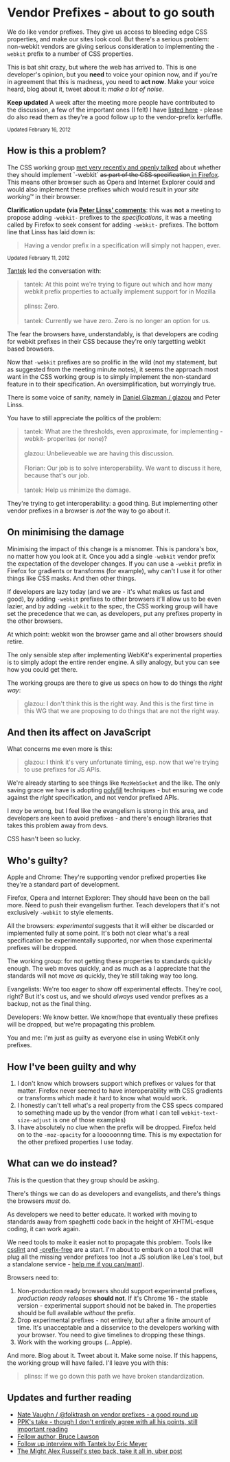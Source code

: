 # Vendor Prefixes - about to go south

We do like vendor prefixes. They give us access to bleeding edge CSS properties, and make our sites look cool. But there's a serious problem: non-webkit vendors are giving serious consideration to implementing the `-webkit` prefix to a number of CSS properties.

This is bat shit crazy, but where the web has arrived to. This is one developer's opinion, but you **need** to voice your opinion now, and if you're in agreement that this is madness, you need to **act now**. Make your voice heard, blog about it, tweet about it: *make a lot of noise*.
<!--more-->

<div class="update"><p><strong>Keep updated</strong> A week after the meeting more people have contributed to the discussion, a few of the important ones (I felt) I have <a href="#updates">listed here</a> - please do also read them as they're a good follow up to the vendor-prefix kerfuffle.</p><small>Updated February 16, 2012</small></div>

<h2>How is this a problem?</h2>

<p>The CSS working group <a href="http://lists.w3.org/Archives/Public/www-style/2012Feb/0313.html">met very recently and openly talked</a> about whether they should implement `-webkit` <del>as part of the CSS specification</del><ins> in Firefox</ins>.  This means other browser such as Opera and Internet Explorer could and would also implement these prefixes which would result in <em>your site working</em>&trade; in their browser.</p>

<div class="update old"><p><strong>Clarification update (via <a href="http://remysharp.com/2012/02/09/vendor-prefixes-about-to-go-south/#comment-370255">Peter Linss' comments</a></strong>: this was <strong>not</strong> a meeting to propose adding <code>-webkit-</code> prefixes to the <em>specifications</em>, it was a meeting called by Firefox to seek consent 
for adding <code>-webkit-</code> prefixes. The bottom line that Linss has laid down is:

<blockquote><p>Having a vendor prefix in a specification will simply not happen, ever.</p></blockquote>

<small>Updated February 11, 2012</small>
</div>

[Tantek](http://twitter.com/t) led the conversation with:

> tantek: At this point we're trying to figure out which and how many webkit prefix properties to actually implement support for in Mozilla<br><br>
> plinss: Zero.<br><br>
> tantek: Currently we have zero. Zero is no longer an option for us.

The fear the browsers have, understandably, is that developers are coding for webkit prefixes in their CSS because they're only targetting webkit based browsers.

Now that `-webkit` prefixes are so prolific in the wild (not my statement, but as suggested from the meeting minute notes), it seems the approach most want in the CSS working group is to simply implement the non-standard feature in to their specification. An oversimplification, but worryingly true.

There is some voice of sanity, namely in [Daniel Glazman / glazou](https://twitter.com/#!/glazou) and Peter Linss.

You have to still appreciate the politics of the problem:

> tantek: What are the thresholds, even approximate, for implementing -webkit- properites (or none)?<br><br>
> glazou: Unbelieveable we are having this discussion.<br><br>
> Florian: Our job is to solve interoperability. We want to discuss it here, because that's our job.<br><br>
> tantek: Help us minimize the damage.

They're trying to get interoperability: a good thing. But implementing other vendor prefixes in a browser is *not* the way to go about it. 

## On minimising the damage

Minimising the impact of this change is a misnomer. This is pandora's box, no matter how you look at it.  Once you add a single `-webkit` vendor prefix the expectation of the developer changes.  If you can use a `-webkit` prefix in Firefox for gradients or transforms (for example), why can't I use it for other things like CSS masks. And then other things.

If developers are lazy today (and we are - it's what makes us fast and good), by adding `-webkit` prefixes to other browsers it'll allow us to be even lazier, and by adding `-webkit` to the spec, the CSS working group will have set the precedence that we can, as developers, put any prefixes property in the other browsers.

At which point: webkit won the browser game and all other browsers should retire.

The only sensible step after implementing WebKit's experimental properties is to simply adopt the entire render engine. A silly analogy, but you can see how you could get there.

The working groups are there to give us specs on how to do things the *right way*:

> glazou: I don't think this is the right way. And this is the first time in this WG that we are proposing to do things that are not the right way.

## And then its affect on JavaScript

What concerns me even more is this:

> glazou: I think it's very unfortunate timing, esp. now that we're trying to use prefixes for JS APIs.

We're already starting to see things like `MozWebSocket` and the like. The only saving grace we have is adopting [polyfill](http://remysharp.com/what-is-a-polyfill/) techniques - but ensuring we code against the *right* specification, and not vendor prefixed APIs. 

I *may* be wrong, but I feel like the evangelism is strong in this area, and developers are keen to avoid prefixes - and there's enough libraries that takes this problem away from devs.

CSS hasn't been so lucky. 

## Who's guilty?

Apple and Chrome: They're supporting vendor prefixed properties like they're a standard part of development.

Firefox, Opera and Internet Explorer: They should have been on the ball more. Need to push their evangelism further. Teach developers that it's not exclusively `-webkit` to style elements. 

All the browsers: *experimental* suggests that it will either be discarded or implemented fully at some point. It's both not clear what's a real specification be experimentally supported, nor when those experimental prefixes will be dropped.

The working group: for not getting these properties to standards quickly enough. The web moves quickly, and as much as a I appreciate that the standards will not move *as* quickly, they're still taking way too long.

Evangelists: We're too eager to show off experimental effects. They're cool, right? But it's cost us, and we should *always* used vendor prefixes as a backup, not as the final thing.

Developers: We know better. We know/hope that eventually these prefixes will be dropped, but we're propagating this problem.

You and me: I'm just as guilty as everyone else in using WebKit only prefixes.

## How I've been guilty and why

1. I don't know which browsers support which prefixes or values for that matter. Firefox never seemed to have interoperability with CSS gradients or transforms which made it hard to know what would work.
2. I honestly can't tell what's a real property from the CSS specs compared to something made up by the vendor (from what I can tell `webkit-text-size-adjust` is one of those examples)
3. I have absolutely no clue when the prefix will be dropped. Firefox held on to the `-moz-opacity` for a looooonnng time. This is my expectation for the other prefixed properties I use today.

## What can we do instead?

*This* is the question that they group should be asking. 

There's things we can do as developers and evangelists, and there's things the browsers *must* do.

As developers we need to better educate. It worked with moving to standards away from spaghetti code back in the height of XHTML-esque coding, it can work again. 

We need tools to make it easier not to propagate this problem.  Tools like [csslint](http://csslint.net/) and [-prefix-free](http://leaverou.github.com/prefixfree/) are a start. I'm about to embark on a tool that will plug all the missing vendor prefixes too (not a JS solution like Lea's tool, but a standalone service - [help me if you can/want](https://twitter.com/intent/tweet?source=webclient&text=%40rem+I+can+help+with+that+CSS+tool+you%27re+building)).

Browsers need to:

1. Non-production ready browsers should support experimental prefixes, *production ready releases* **should not**. If it's Chrome 16 - the stable version - experimental support should not be baked in. The properties should be full available *without* the prefix.
2. Drop experimental prefixes - not entirely, but after a finite amount of time. It's unacceptable and a disservice to the developers working with your browser. You need to give timelines to dropping these things.
3. Work with the working groups (...Apple).

And more. Blog about it. Tweet about it. Make some noise. If this happens, the working group will have failed. I'll leave you with this:

> plinss: If we go down this path we have broken standardization.


<h2 id="updates">Updates and further reading</h2>

* [Nate Vaughn / @folktrash on vendor prefixes - a good round up](http://folktrash.com/css-vendor-prefixes/)
* [PPK's take - though I don't entirely agree with all his points, still important reading](http://www.quirksmode.org/blog/archives/2012/02/the_vendor_pref.html)
* [Fellow author, Bruce Lawson](http://www.brucelawson.co.uk/2012/on-the-vendor-prefixes-problem/)
* [Follow up interview with Tantek by Eric Meyer ](http://www.alistapart.com/articles/the-vendor-prefix-predicament-alas-eric-meyer-interviews-tantek-celik/)
* [The Might Alex Russell's step back, take it all in, uber post](http://infrequently.org/2012/02/misdirection/)